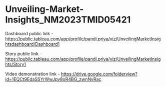 # Unveiling-Market-Insights_NM2023TMID05421


Dashboard public link - https://public.tableau.com/app/profile/pandi.priya/viz/UnveilingMarketInsightsdashboard/Dashboard1 


Story public link - https://public.tableau.com/app/profile/pandi.priya/viz/UnveilingMarketInsights/Story1 

Video demonstration link - 
https://drive.google.com/folderview?id=1EQCt9EdaSSYrWwJpv8oR4BG_zwnNvRac
